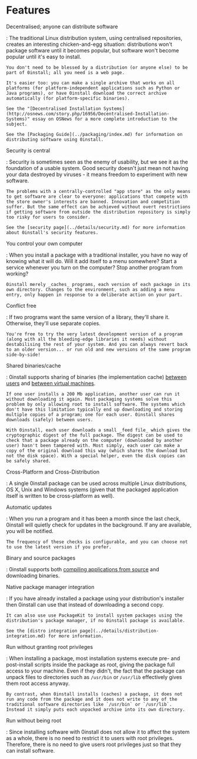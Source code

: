 # Features

Decentralised; anyone can distribute software

:   The traditional Linux distribution system, using centralised repositories, creates an interesting chicken-and-egg situation: distributions won't package software until it becomes popular, but software won't become popular until it's easy to install.

    You don't need to be blessed by a distribution (or anyone else) to be part of 0install; all you need is a web page.

    It's easier too: you can make a single archive that works on all platforms (for platform-independent applications such as Python or Java programs), or have 0install download the correct archive automatically (for platform-specific binaries).

    See the "[Decentralised Installation Systems](http://osnews.com/story.php/16956/Decentralised-Installation-Systems)" essay on OSNews for a more complete introduction to the subject.

    See the [Packaging Guide](../packaging/index.md) for information on distributing software using 0install.

Security is central

:   Security is sometimes seen as the enemy of usability, but we see it as the foundation of a usable system. Good security doesn't just mean not having your data destroyed by viruses - it means freedom to experiment with new software.

    The problems with a centrally-controlled "app store" as the only means to get software are clear to everyone: applications that compete with the store owner's interests are banned. Innovation and competition suffer. But the same effect can be achieved without overt restrictions if getting software from outside the distribution repository is simply too risky for users to consider.

    See the [security page](../details/security.md) for more information about 0install's security features.

You control your own computer

:    When you install a package with a traditional installer, you have no way of knowing what it will do. Will it add itself to a menu somewhere? Start a service whenever you turn on the computer? Stop another program from working?

    0install merely _caches_ programs, each version of each package in its own directory. Changes to the environment, such as adding a menu entry, only happen in response to a deliberate action on your part.

Conflict free

:   If two programs want the same version of a library, they'll share it. Otherwise, they'll use separate copies.

    You're free to try the very latest development version of a program (along with all the bleeding-edge libraries it needs) without destabilising the rest of your system. And you can always revert back to an older version... or run old and new versions of the same program side-by-side!

Shared binaries/cache

:   0install supports sharing of binaries (the implementation cache) [between users](../details/sharing.md) and [between virtual machines](../details/virtual-machines.md).

    If one user installs a 200 Mb application, another user can run it without downloading it again. Most packaging systems solve this problem by only allowing root to install software. The systems which don't have this limitation typically end up downloading and storing multiple copies of a program; one for each user. 0install shares downloads (safely) between users.

    With 0install, each user downloads a small _feed file_ which gives the cryptographic digest of the full package. The digest can be used to check that a package already on the computer (downloaded by another user) hasn't been tampered with. Most simply, each user can make a copy of the original download this way (which shares the download but not the disk space). With a special helper, even the disk copies can be safely shared.

Cross-Platform and Cross-Distribution

:   A single 0install package can be used across multiple Linux distributions, OS X, Unix and Windows systems (given that the packaged application itself is written to be cross-platform as well).

Automatic updates

:   When you run a program and it has been a month since the last check, 0install will quietly check for updates in the background. If any are available, you will be notified.

    The frequency of these checks is configurable, and you can choose not to use the latest version if you prefer.

Binary and source packages

:   0install supports both [compiling applications from source](../tools/0compile/index.md) and downloading binaries.

Native package manager integration

:   If you have already installed a package using your distribution's installer then 0install can use that instead of downloading a second copy.

    It can also use use PackageKit to install system packages using the distribution's package manager, if no 0install package is available.

    See the [distro integration page](../details/distribution-integration.md) for more information.

Run without granting root privileges

:   When installing a package, most installation systems execute pre- and post-install scripts inside the package as root, giving the package full access to your machine. Even if they didn't, the fact that the package can unpack files to directories such as `/usr/bin` or `/usr/lib` effectively gives them root access anyway.

    By contrast, when 0install installs (caches) a package, it does not run any code from the package and it does not write to any of the traditional software directories like `/usr/bin` or `/usr/lib`. Instead it simply puts each unpacked archive into its own directory.

Run without being root

:   Since installing software with 0install does not allow it to affect the system as a whole, there is no need to restrict it to users with root privileges. Therefore, there is no need to give users root privileges just so that they can install software.

